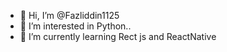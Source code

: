 - 👋 Hi, I’m @Fazliddin1125
- 👀 I’m interested in Python..
- 🌱 I’m currently learning Rect js and ReactNative


<!---
Fazliddin1125/Fazliddin1125 is a ✨ special ✨ repository because its `README.md` (this file) appears on your GitHub profile.
You can click the Preview link to take a look at your changes.
--->
